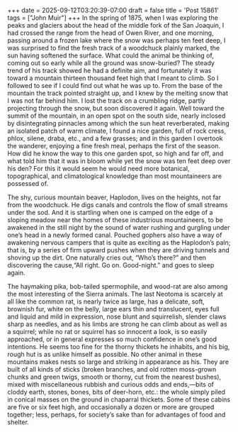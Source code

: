 +++
date = 2025-09-12T03:20:39-07:00
draft = false
title = 'Post 15861'
tags = ["John Muir"]
+++
In the spring of 1875, when I was exploring the peaks and glaciers about the head of the middle fork of the San Joaquin, I had crossed the range from the head of Owen River, and one morning, passing around a frozen lake where the snow was perhaps ten feet deep, I was surprised to find the fresh track of a woodchuck plainly marked, the sun having softened the surface. What could the animal be thinking of, coming out so early while all the ground was snow-buried? The steady trend of his track showed he had a definite aim, and fortunately it was toward a mountain thirteen thousand feet high that I meant to climb. So I followed to see if I could find out what he was up to. From the base of the mountain the track pointed straight up, and I knew by the melting snow that I was not far behind him. I lost the track on a crumbling ridge, partly projecting through the snow, but soon discovered it again. Well toward the summit of the mountain, in an open spot on the south side, nearly inclosed by disintegrating pinnacles among which the sun heat reverberated, making an isolated patch of warm climate, I found a nice garden, full of rock cress, phlox, silene, draba, etc., and a few grasses; and in this garden I overtook the wanderer, enjoying a fine fresh meal, perhaps the first of the season. How did he know the way to this one garden spot, so high and far off, and what told him that it was in bloom while yet the snow was ten feet deep over his den? For this it would seem he would need more botanical, topographical, and climatological knowledge than most mountaineers are possessed of.

The shy, curious mountain beaver, Haplodon, lives on the heights, not far from the woodchuck. He digs canals and controls the flow of small streams under the sod. And it is startling when one is camped on the edge of a sloping meadow near the homes of these industrious mountaineers, to be awakened in the still night by the sound of water rushing and gurgling under one’s head in a newly formed canal. Pouched gophers also have a way of awakening nervous campers that is quite as exciting as the Haplodon’s paln; that is, by a series of firm upward pushes when they are driving tunnels and shoving up the dirt. One naturally cries out, “Who’s there?” and then discovering the cause,“All right. Go on. Good-night.” and goes to sleep again.

The haymaking pika, bob-tailed spermophile, and wood-rat are also among the most interesting of the Sierra animals. The last Neotoma is scarcely at all like the common rat, is nearly twice as large, has a delicate, soft, brownish fur, white on the belly, large ears thin and translucent, eyes full and liquid and mild in expression, nose blunt and squirrelish, slender claws sharp as needles, and as his limbs are strong he can climb about as well as a squirrel; while no rat or squirrel has so innocent a look, is so easily approached, or in general expresses so much confidence in one’s good intentions. He seems too fine for the thorny thickets he inhabits, and his big, rough hut is as unlike himself as possible. No other animal in these mountains makes nests so large and striking in appearance as his. They are built of all kinds of sticks (broken branches, and old rotten moss-grown chunks and green twigs, smooth or thorny, cut from the nearest bushes), mixed with miscellaneous rubbish and curious odds and ends,—bits of cloddy earth, stones, bones, bits of deer-horn, etc.: the whole simply piled in conical masses on the ground in chaparral thickets. Some of these cabins are five or six feet high, and occasionally a dozen or more are grouped together; less, perhaps, for society’s sake than for advantages of food and shelter.
